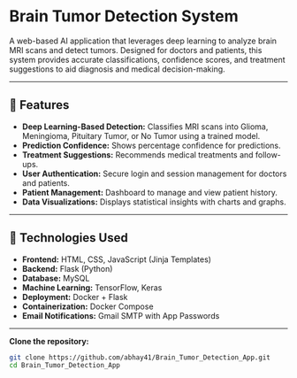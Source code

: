 # Brain Tumor Detection System

A web-based AI application that leverages deep learning to analyze brain MRI scans and detect tumors. Designed for doctors and patients, this system provides accurate classifications, confidence scores, and treatment suggestions to aid diagnosis and medical decision-making.

---

## 🚀 Features

- **Deep Learning-Based Detection:** Classifies MRI scans into Glioma, Meningioma, Pituitary Tumor, or No Tumor using a trained model.
- **Prediction Confidence:** Shows percentage confidence for predictions.
- **Treatment Suggestions:** Recommends medical treatments and follow-ups.
- **User Authentication:** Secure login and session management for doctors and patients.
- **Patient Management:** Dashboard to manage and view patient history.
- **Data Visualizations:** Displays statistical insights with charts and graphs.

---

## 🧠 Technologies Used

- **Frontend:** HTML, CSS, JavaScript (Jinja Templates)
- **Backend:** Flask (Python)
- **Database:** MySQL
- **Machine Learning:** TensorFlow, Keras
- **Deployment:** Docker + Flask
- **Containerization:** Docker Compose
- **Email Notifications:** Gmail SMTP with App Passwords

---

 **Clone the repository:**
   ```bash
   git clone https://github.com/abhay41/Brain_Tumor_Detection_App.git
   cd Brain_Tumor_Detection_App


